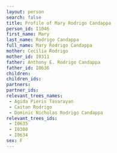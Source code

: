 ```yaml
---
layout: person
search: false
title: Profile of Mary Rodrigo Candappa
person_id: I1046
first_name: Mary
last_name: Rodrigo Candappa
full_name: Mary Rodrigo Candappa
mother: Cecilia Rodrigo
mother_id: I0311
father: Anthony E. Rodrigo Candappa
father_id: I0636
children:
children_ids:
partners:
partner_ids:
relevant_trees_names:
 - Agida Pieris Tavarayan
 - Caitan Rodrigo
 - Dominic Nicholas Rodrigo Candappa
relevant_trees_ids:
 - I0635
 - I0308
 - I0634
sex: F
---
```


